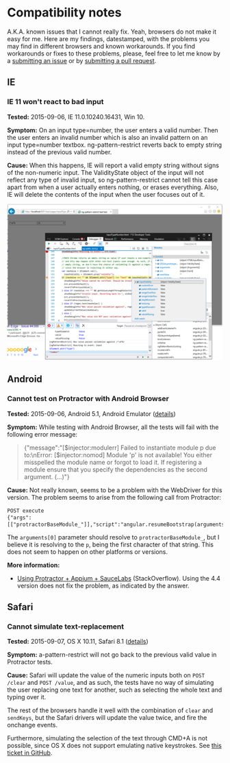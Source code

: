 # Compatibility notes

A.K.A. known issues that I cannot really fix. Yeah, browsers do not make it easy for me. Here are my findings, datestamped, with the problems you may find in different browsers and known workarounds. If you find workarounds or fixes to these problems, please, feel free to let me know by a [submitting an issue][submit an issue] or by [submitting a pull request][submit PR].

## IE

### IE 11 won't react to bad input

**Tested:** 2015-09-06, IE 11.0.10240.16431, Win 10.

**Symptom:** On an input type=number, the user enters a valid number. Then the user enters an invalid number which is also an invalid pattern on an input type=number textbox. ng-pattern-restrict reverts back to empty string instead of the previous valid number.

**Cause:** When this happens, IE will report a valid empty string without signs of the non-numeric input. The ValidityState object of the input will not reflect any type of invalid input, so ng-pattern-restrict cannot tell this case apart from when a user actually enters nothing, or erases everything. Also, IE will delete the contents of the input when the user focuses out of it.

![Bad input not signaled by ValidityState object](IE11NumberBadInput.png)

[submit an issue]: https://github.com/AlphaGit/a-pattern-restrict/issues/new
[submit PR]: https://github.com/AlphaGit/a-pattern-restrict/pulls

## Android

### Cannot test on Protractor with Android Browser

**Tested:** 2015-09-06, Android 5.1, Android Emulator ([details](https://saucelabs.com/beta/tests/2cf309f1429445c188cb105c25037695))

**Symptom:** While testing with Android Browser, all the tests will fail with the following error message:

> {"message":"[$injector:modulerr] Failed to instantiate module p due to:\nError: [$injector:nomod] Module 'p' is not available! You either misspelled the module name or forgot to load it. If registering a module ensure that you specify the dependencies as the second argument. (...)"}

**Cause:** Not really known, seems to be a problem with the WebDriver for this version. The problem seems to arise from the following call from Protractor:

    POST execute
    {"args":[["protractorBaseModule_"]],"script":"angular.resumeBootstrap(arguments[0]);"}

The `arguments[0]` parameter should resolve to `protractorBaseModule_`, but I believe it is resolving to the `p`, being the first character of that string. This does not seem to happen on other platforms or versions.

**More information:**

- [Using Protractor + Appium + SauceLabs](http://stackoverflow.com/a/30857288/147507) (StackOverflow). Using the 4.4 version does not fix the problem, as indicated by the answer.

## Safari

### Cannot simulate text-replacement

**Tested:** 2015-09-07, OS X 10.11, Safari 8.1 ([details](https://saucelabs.com/beta/tests/8db6e1e8963f4530bb9bee010312353a))

**Symptom:** a-pattern-restrict will not go back to the previous valid value in Protractor tests.

**Cause:** Safari will update the value of the numeric inputs both on `POST /clear` and `POST /value`, and as such, the tests have no way of simulating the user replacing one text for another, such as selecting the whole text and typing over it.

The rest of the browsers handle it well with the combination of `clear` and `sendKeys`, but the Safari drivers will update the value twice, and fire the onchange events.

Furthermore, simulating the selection of the text through CMD+A is not possible, since OS X does not support emulating native keystrokes. See [this ticket in GitHub](https://github.com/angular/protractor/issues/690).